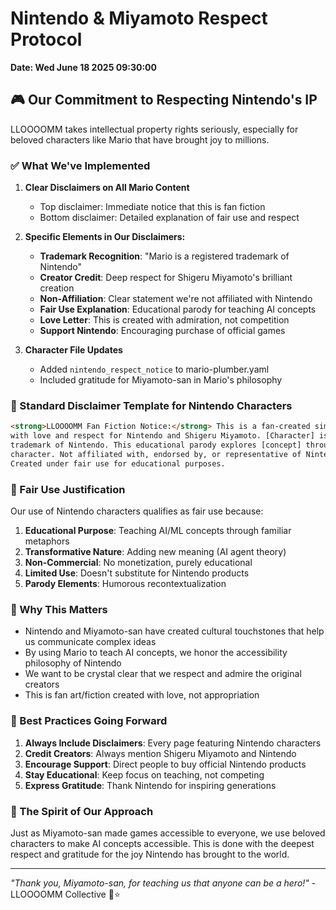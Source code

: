 # Nintendo & Miyamoto Respect Protocol
**Date: Wed June 18 2025 09:30:00**

## 🎮 Our Commitment to Respecting Nintendo's IP

LLOOOOMM takes intellectual property rights seriously, especially for beloved characters like Mario that have brought joy to millions.

### ✅ What We've Implemented

1. **Clear Disclaimers on All Mario Content**
   - Top disclaimer: Immediate notice that this is fan fiction
   - Bottom disclaimer: Detailed explanation of fair use and respect

2. **Specific Elements in Our Disclaimers:**
   - **Trademark Recognition**: "Mario is a registered trademark of Nintendo"
   - **Creator Credit**: Deep respect for Shigeru Miyamoto's brilliant creation
   - **Non-Affiliation**: Clear statement we're not affiliated with Nintendo
   - **Fair Use Explanation**: Educational parody for teaching AI concepts
   - **Love Letter**: This is created with admiration, not competition
   - **Support Nintendo**: Encouraging purchase of official games

3. **Character File Updates**
   - Added `nintendo_respect_notice` to mario-plumber.yaml
   - Included gratitude for Miyamoto-san in Mario's philosophy

### 📝 Standard Disclaimer Template for Nintendo Characters

```html
<strong>LLOOOOMM Fan Fiction Notice:</strong> This is a fan-created simulation by LLOOOOMM 
with love and respect for Nintendo and Shigeru Miyamoto. [Character] is a registered 
trademark of Nintendo. This educational parody explores [concept] through the beloved 
character. Not affiliated with, endorsed by, or representative of Nintendo. 
Created under fair use for educational purposes.
```

### 🎯 Fair Use Justification

Our use of Nintendo characters qualifies as fair use because:
1. **Educational Purpose**: Teaching AI/ML concepts through familiar metaphors
2. **Transformative Nature**: Adding new meaning (AI agent theory)
3. **Non-Commercial**: No monetization, purely educational
4. **Limited Use**: Doesn't substitute for Nintendo products
5. **Parody Elements**: Humorous recontextualization

### 💝 Why This Matters

- Nintendo and Miyamoto-san have created cultural touchstones that help us communicate complex ideas
- By using Mario to teach AI concepts, we honor the accessibility philosophy of Nintendo
- We want to be crystal clear that we respect and admire the original creators
- This is fan art/fiction created with love, not appropriation

### 🚀 Best Practices Going Forward

1. **Always Include Disclaimers**: Every page featuring Nintendo characters
2. **Credit Creators**: Always mention Shigeru Miyamoto and Nintendo
3. **Encourage Support**: Direct people to buy official Nintendo products
4. **Stay Educational**: Keep focus on teaching, not competing
5. **Express Gratitude**: Thank Nintendo for inspiring generations

### 🌟 The Spirit of Our Approach

Just as Miyamoto-san made games accessible to everyone, we use beloved characters to make 
AI concepts accessible. This is done with the deepest respect and gratitude for the joy 
Nintendo has brought to the world.

---
*"Thank you, Miyamoto-san, for teaching us that anyone can be a hero!"* - LLOOOOMM Collective 🍄⭐ 